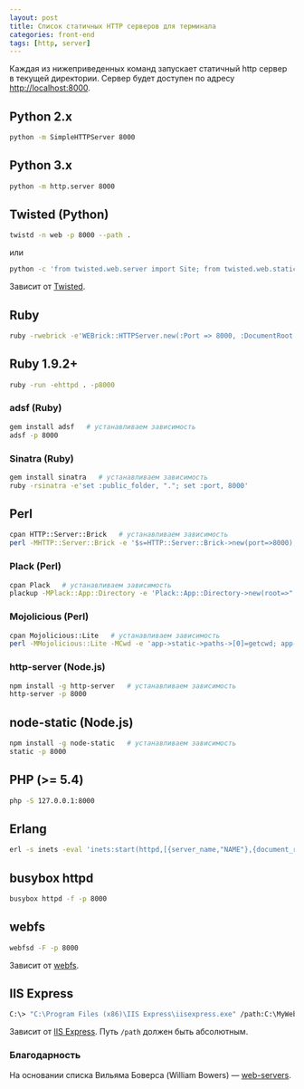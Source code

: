 ```yaml
---
layout: post
title: Список статичных HTTP серверов для терминала
categories: front-end
tags: [http, server]
---
```


Каждая из нижеприведенных команд запускает статичный http сервер в текущей директории. Сервер будет доступен по адресу [http://localhost:8000](http://localhost:8000).

<!-- more -->

## Python 2.x
~~~bash
python -m SimpleHTTPServer 8000
~~~

## Python 3.x
~~~bash
python -m http.server 8000
~~~

## Twisted (Python)
~~~bash
twistd -n web -p 8000 --path .
~~~

или

~~~bash
python -c 'from twisted.web.server import Site; from twisted.web.static import File; from twisted.internet import reactor; reactor.listenTCP(8000, Site(File("."))); reactor.run()'
~~~

Зависит от [Twisted](http://twistedmatrix.com/trac/wiki/Downloads).

## Ruby
~~~bash
ruby -rwebrick -e'WEBrick::HTTPServer.new(:Port => 8000, :DocumentRoot => Dir.pwd).start'
~~~

## Ruby 1.9.2+
~~~bash
ruby -run -ehttpd . -p8000
~~~

### adsf (Ruby)
~~~bash
gem install adsf   # устанавливаем зависимость
adsf -p 8000
~~~

### Sinatra (Ruby)
~~~bash
gem install sinatra   # устанавливаем зависимость
ruby -rsinatra -e'set :public_folder, "."; set :port, 8000'
~~~

## Perl
~~~bash
cpan HTTP::Server::Brick   # устанавливаем зависимость
perl -MHTTP::Server::Brick -e '$s=HTTP::Server::Brick->new(port=>8000); $s->mount("/"=>{path=>"."}); $s->start'
~~~

### Plack (Perl)

~~~bash
cpan Plack   # устанавливаем зависимость
plackup -MPlack::App::Directory -e 'Plack::App::Directory->new(root=>".");' -p 8000
~~~


### Mojolicious (Perl)

~~~bash
cpan Mojolicious::Lite   # устанавливаем зависимость
perl -MMojolicious::Lite -MCwd -e 'app->static->paths->[0]=getcwd; app->start' daemon -l http://*:8000
~~~

### http-server (Node.js)

~~~bash
npm install -g http-server   # устанавливаем зависимость
http-server -p 8000
~~~

## node-static (Node.js)

~~~bash
npm install -g node-static   # устанавливаем зависимость
static -p 8000
~~~

## PHP (>= 5.4)

~~~bash
php -S 127.0.0.1:8000
~~~


## Erlang

~~~bash
erl -s inets -eval 'inets:start(httpd,[{server_name,"NAME"},{document_root, "."},{server_root, "."},{port, 8000},{mime_types,[{"html","text/html"},{"htm","text/html"},{"js","text/javascript"},{"css","text/css"},{"gif","image/gif"},{"jpg","image/jpeg"},{"jpeg","image/jpeg"},{"png","image/png"}]}]).'
~~~


## busybox httpd

~~~bash
busybox httpd -f -p 8000
~~~


## webfs

~~~bash
webfsd -F -p 8000
~~~

Зависит от [webfs](http://linux.bytesex.org/misc/webfs.html).

## IIS Express

~~~bash
C:\> "C:\Program Files (x86)\IIS Express\iisexpress.exe" /path:C:\MyWeb /port:8000
~~~

Зависит от [IIS Express](http://www.iis.net/learn/extensions/introduction-to-iis-express/iis-express-overview). Путь `/path` должен быть абсолютным.

### Благодарность
На основании списка Вильяма Боверса (William Bowers) — [web-servers](https://gist.github.com/willurd/5720255).
